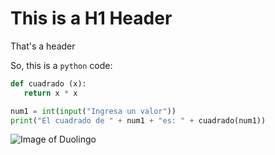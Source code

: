# This is a H1 Header
That's a header

So, this is a ```python``` code:

```python
def cuadrado (x):
   return x * x

num1 = int(input("Ingresa un valor"))
print("El cuadrado de " + num1 + "es: " + cuadrado(num1))
```

![Image of Duolingo](https://github.com/user-attachments/assets/083cf1aa-73a6-4a4c-80c8-2e17b7bcc805)
